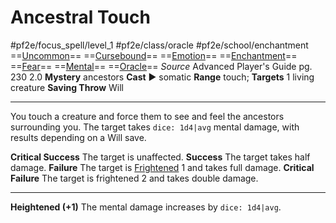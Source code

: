 # Ancestral Touch
#pf2e/focus_spell/level_1 #pf2e/class/oracle #pf2e/school/enchantment 
==[Uncommon](../../../rules/traits/uncommon.md)== ==[Cursebound](../../../Traits/Cursebound.md)== ==[Emotion](../../../rules/traits/emotion.md)== ==[Enchantment](../../../rules/traits/enchantment.md)== ==[Fear](../../Arcane_Tradition/Level%201/Fear.md)== ==[Mental](../../../rules/traits/mental.md)== ==[Oracle](../../../Traits/Oracle.md)==
*Source* Advanced Player's Guide pg. 230 2.0
**Mystery** ancestors
**Cast** ► somatic
**Range** touch; **Targets** 1 living creature
**Saving Throw** Will

---
You touch a creature and force them to see and feel the ancestors surrounding you. The target takes `dice: 1d4|avg` mental damage, with results depending on a Will save.

**Critical Success** The target is unaffected.
**Success** The target takes half damage.
**Failure** The target is [Frightened](../../../Conditions/Frightened.md) 1 and takes full damage.
**Critical Failure** The target is frightened 2 and takes double damage.

<hr>

**Heightened (+1)** The mental damage increases by `dice: 1d4|avg`.